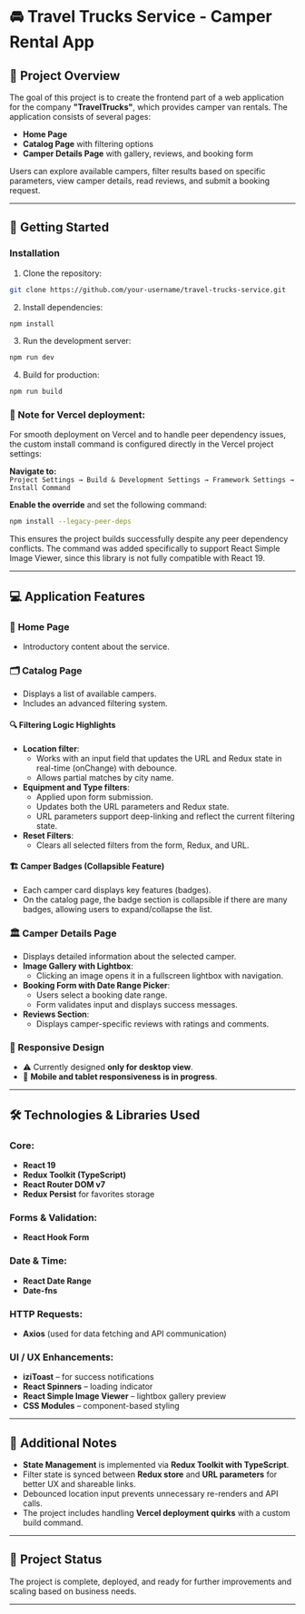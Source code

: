 # 🚘 Travel Trucks Service - Camper Rental App

## 📝 Project Overview

The goal of this project is to create the frontend part of a web application for the company **"TravelTrucks"**, which provides camper van rentals. The application consists of several pages:

- **Home Page**
- **Catalog Page** with filtering options
- **Camper Details Page** with gallery, reviews, and booking form

Users can explore available campers, filter results based on specific parameters, view camper details, read reviews, and submit a booking request.

---

## 🚀 Getting Started

### Installation

1. Clone the repository:

```bash
git clone https://github.com/your-username/travel-trucks-service.git
```

2. Install dependencies:

```bash
npm install
```

3. Run the development server:

```bash
npm run dev
```

4. Build for production:

```bash
npm run build
```

### 📅 Note for Vercel deployment:

For smooth deployment on Vercel and to handle peer dependency issues, the custom install command is configured directly in the Vercel project settings:

**Navigate to:**  
`Project Settings → Build & Development Settings → Framework Settings → Install Command`

**Enable the override** and set the following command:

```bash
npm install --legacy-peer-deps
```

This ensures the project builds successfully despite any peer dependency conflicts.
The command was added specifically to support React Simple Image Viewer, since this library is not fully compatible with React 19.

---

## 💻 Application Features

### 📖 **Home Page**

- Introductory content about the service.

### 🗂️ **Catalog Page**

- Displays a list of available campers.
- Includes an advanced filtering system.

#### 🔍 **Filtering Logic Highlights**

- **Location filter**:
  - Works with an input field that updates the URL and Redux state in real-time (onChange) with debounce.
  - Allows partial matches by city name.
- **Equipment and Type filters**:
  - Applied upon form submission.
  - Updates both the URL parameters and Redux state.
  - URL parameters support deep-linking and reflect the current filtering state.
- **Reset Filters**:
  - Clears all selected filters from the form, Redux, and URL.

#### 🏗️ **Camper Badges (Collapsible Feature)**

- Each camper card displays key features (badges).
- On the catalog page, the badge section is collapsible if there are many badges, allowing users to expand/collapse the list.

### 🏛️ **Camper Details Page**

- Displays detailed information about the selected camper.
- **Image Gallery with Lightbox**:
  - Clicking an image opens it in a fullscreen lightbox with navigation.
- **Booking Form with Date Range Picker**:
  - Users select a booking date range.
  - Form validates input and displays success messages.
- **Reviews Section**:
  - Displays camper-specific reviews with ratings and comments.

### 📱 Responsive Design

- ⚠️ Currently designed **only for desktop view**.
- 📲 **Mobile and tablet responsiveness is in progress**.

---

## 🛠️ Technologies & Libraries Used

### Core:

- **React 19**
- **Redux Toolkit (TypeScript)**
- **React Router DOM v7**
- **Redux Persist** for favorites storage

### Forms & Validation:

- **React Hook Form**

### Date & Time:

- **React Date Range**
- **Date-fns**

### HTTP Requests:

- **Axios** (used for data fetching and API communication)

### UI / UX Enhancements:

- **iziToast** – for success notifications
- **React Spinners** – loading indicator
- **React Simple Image Viewer** – lightbox gallery preview
- **CSS Modules** – component-based styling

---

## 📌 Additional Notes

- **State Management** is implemented via **Redux Toolkit with TypeScript**.
- Filter state is synced between **Redux store** and **URL parameters** for better UX and shareable links.
- Debounced location input prevents unnecessary re-renders and API calls.
- The project includes handling **Vercel deployment quirks** with a custom build command.

---

## 🌟 Project Status

The project is complete, deployed, and ready for further improvements and scaling based on business needs.

---
